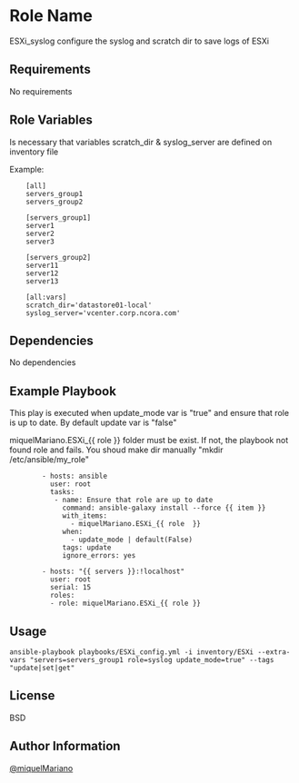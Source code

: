 Role Name
=========

ESXi_syslog configure the syslog and scratch dir to save logs of ESXi

Requirements
------------

No requirements

Role Variables
--------------

Is necessary that variables scratch_dir & syslog_server are defined on inventory file

Example:

		[all]
		servers_group1
		servers_group2

		[servers_group1]
		server1
		server2
		server3

		[servers_group2]
		server11
		server12
		server13

		[all:vars]
		scratch_dir='datastore01-local'
		syslog_server='vcenter.corp.ncora.com'

Dependencies
------------

No dependencies

Example Playbook
----------------

This play is executed when update_mode var is "true" and ensure that role is up to date. By default update var is "false"

miquelMariano.ESXi_{{ role }} folder must be exist. If not, the playbook not found role and fails. You shoud make dir manually "mkdir /etc/ansible/my_role"

```
		- hosts: ansible
 		  user: root
 		  tasks:
 		   - name: Ensure that role are up to date
 		     command: ansible-galaxy install --force {{ item }}
 		     with_items:
 		       - miquelMariano.ESXi_{{ role  }}
 		     when:
 		       - update_mode | default(False)
 		     tags: update
 		     ignore_errors: yes

		- hosts: "{{ servers }}:!localhost"
		  user: root
 		  serial: 15
 		  roles:
 		  - role: miquelMariano.ESXi_{{ role }}
```

Usage
-------

`ansible-playbook playbooks/ESXi_config.yml -i inventory/ESXi --extra-vars "servers=servers_group1 role=syslog update_mode=true" --tags "update|set|get"`


License
-------

BSD

Author Information
------------------

[@miquelMariano](https://twitter.com/miquelMariano)
